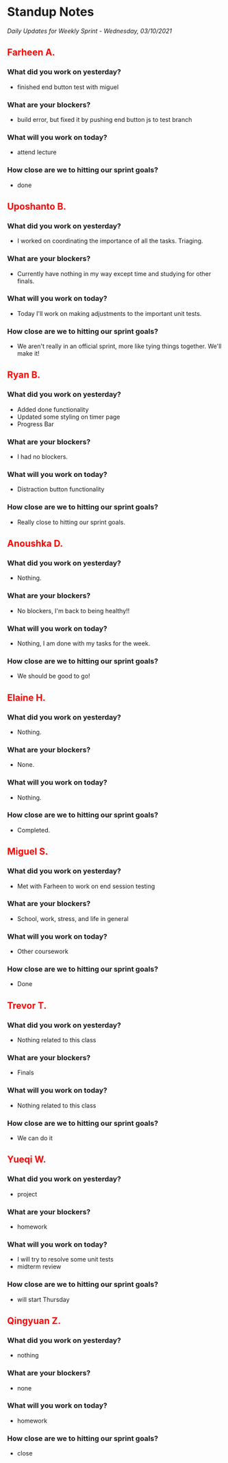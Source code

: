 # Standup Notes

_Daily Updates for Weekly Sprint - Wednesday, 03/10/2021_

## <span style="color: red;">Farheen A.</span>

### What did you work on yesterday?

- finished end button test with miguel

### What are your blockers?

- build error, but fixed it by pushing end button js to test branch

### What will you work on today?

- attend lecture

### How close are we to hitting our sprint goals?

- done

## <span style="color: red;">Uposhanto B.</span>

### What did you work on yesterday?

- I worked on coordinating the importance of all the tasks. Triaging.

### What are your blockers?

- Currently have nothing in my way except time and studying for other finals.

### What will you work on today?

- Today I'll work on making adjustments to the important unit tests.

### How close are we to hitting our sprint goals?

- We aren't really in an official sprint, more like tying things together. We'll make it!

## <span style="color: red;">Ryan B.</span>

### What did you work on yesterday?

- Added done functionality
- Updated some styling on timer page
- Progress Bar

### What are your blockers?

- I had no blockers.

### What will you work on today?

- Distraction button functionality

### How close are we to hitting our sprint goals?

- Really close to hitting our sprint goals.

## <span style="color: red;">Anoushka D.</span>

### What did you work on yesterday?

- Nothing.

### What are your blockers?

- No blockers, I'm back to being healthy!!

### What will you work on today?

- Nothing, I am done with my tasks for the week.

### How close are we to hitting our sprint goals?

- We should be good to go!

## <span style="color: red;">Elaine H.</span>

### What did you work on yesterday?

- Nothing.

### What are your blockers?

- None.

### What will you work on today?

- Nothing.

### How close are we to hitting our sprint goals?

- Completed.

## <span style="color: red;">Miguel S.</span>

### What did you work on yesterday?

- Met with Farheen to work on end session testing

### What are your blockers?

- School, work, stress, and life in general

### What will you work on today?

- Other coursework

### How close are we to hitting our sprint goals?

- Done

## <span style="color: red;">Trevor T.</span>

### What did you work on yesterday?

- Nothing related to this class

### What are your blockers?

- Finals

### What will you work on today?

- Nothing related to this class

### How close are we to hitting our sprint goals?

- We can do it

## <span style="color: red;">Yueqi W.</span>

### What did you work on yesterday?

- project

### What are your blockers?

- homework

### What will you work on today?

- I will try to resolve some unit tests
- midterm review

### How close are we to hitting our sprint goals?

- will start Thursday

## <span style="color: red;">Qingyuan Z.</span>

### What did you work on yesterday?

- nothing

### What are your blockers?

- none

### What will you work on today?

- homework

### How close are we to hitting our sprint goals?

- close
